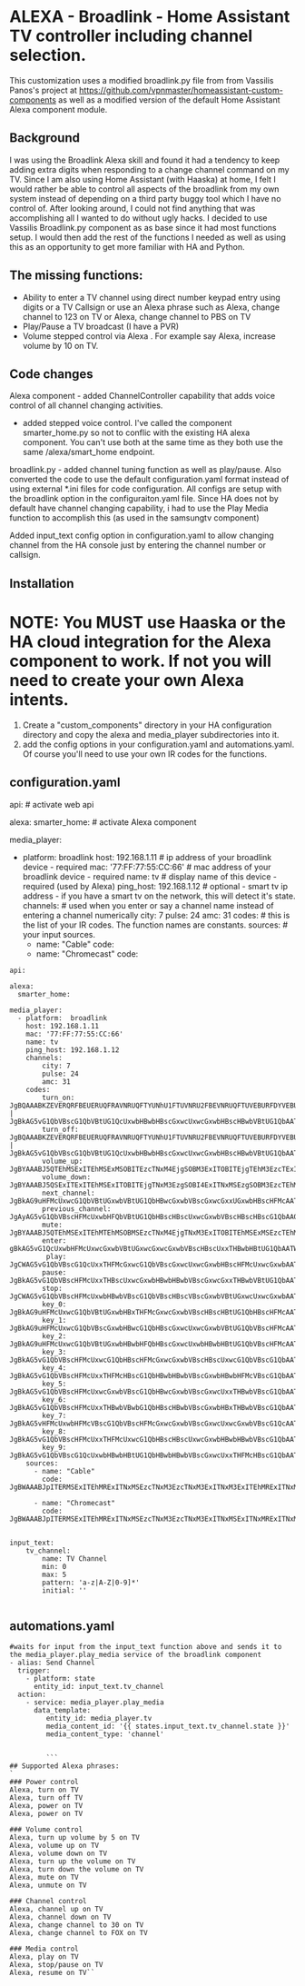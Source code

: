 # ALEXA - Broadlink - Home Assistant TV controller including channel selection.

This customization uses a modified broadlink.py file from from Vassilis Panos's project at 
https://github.com/vpnmaster/homeassistant-custom-components as well as a modified version of the 
default Home Assistant Alexa component module.

## Background
I was using the Broadlink Alexa skill and found it had a tendency to keep
 adding extra digits when responding to a change channel command on my TV.  Since I am also using Home Assistant  (with Haaska) at home, I felt I would 
 rather be able to control all aspects of the broadlink from my own system instead of depending on a third party buggy tool which I have no control of.
After looking around, I could not find anything that was accomplishing all I wanted to do without ugly hacks.   I decided to use 
Vassilis Broadlink.py component as as base since it had most functions setup.  I would then add the rest of the functions I needed as well as using this as an opportunity to get 
more familiar with HA and Python.  

## The missing functions:

-  Ability to enter a TV  channel using direct number keypad entry using digits or a TV Callsign or use 
an Alexa phrase such as Alexa, change channel to 123 on TV or Alexa, change channel to PBS on TV
- Play/Pause a TV broadcast (I have a PVR)
- Volume stepped control via Alexa . For example say Alexa, increase volume by 10 on TV.

## Code changes
Alexa component - added ChannelController capability that adds voice control of all channel changing activities.
- added stepped voice control.  I've called the component smarter_home.py so not to conflic with the existing 
HA alexa component.  You can't use both at the same time as they both use the same /alexa/smart_home endpoint.


broadlink.py - added channel tuning function as well as play/pause.  Also converted the code to use the default 
configuration.yaml format instead of using external *.ini files for code configuration.  All configs are setup with the broadlink 
option in the configuraiton.yaml file.  Since HA does not by default have channel changing capability, i had to use the
Play Media function to accomplish this (as used in the samsungtv component) 

Added input_text config option in configuration.yaml to allow changing channel from the HA console just by entering the channel number or callsign.

## Installation
# NOTE: You MUST use Haaska or the HA cloud integration for the Alexa component to work. If not you will need to create your own Alexa intents.

1. Create a "custom_components" directory in your HA configuration directory and copy the alexa and media_player subdirectories into it.
2. add the config options in your configuration.yaml and automations.yaml.  Of course you'll need to use your own IR codes for the functions.

## configuration.yaml

api:  # activate web api

alexa:
  smarter_home:  # activate Alexa component

media_player:
   - platform:  broadlink
    host: 192.168.1.11  # ip address of your broadlink device - required
    mac: '77:FF:77:55:CC:66' # mac address of your broadlink device  - required
    name: tv   # display name of this device - required (used by Alexa)
    ping_host: 192.168.1.12  # optional - smart tv ip address -  if you have a smart tv on the network, this will detect it's state. 
    channels:   # used when you enter or say a channel name instead of entering a channel numerically
        city: 7
        pulse: 24
        amc: 31
    codes:  # this is the list of your IR codes.  The function names are constants. 
	sources:  # your input sources. 
      - name: "Cable" 
        code: 
      - name: "Chromecast"
        code: 
```
api:

alexa:
  smarter_home:

media_player:
  - platform:  broadlink
    host: 192.168.1.11
    mac: '77:FF:77:55:CC:66'
    name: tv 
    ping_host: 192.168.1.12
    channels:
        city: 7
        pulse: 24
        amc: 31
    codes:
        turn_on: JgBQAAABKZEVERQRFBEUERUQFRAVNRUQFTYUNhU1FTUVNRU2FBEVNRUQFTUVEBURFDYVEBUQFRAVNRUQFTYUNhUQFTUVNRU2FAAFFQABKEkTAA0FAAAAAAAAAAA= | JgBkAG5vG1QbVBscG1QbVBtUG1QcUxwbHBwbHBscGxwcUxwcGxwbHBscHBwbVBtUG1QbAATXbm8bVBtUGxwbVBtUG1QbVBtUGxwcGxwcGxwbHBxTHBscHBscGxwcGxxTHFMcUxwADQUAAAAA
        turn_off: JgBQAAABKZEVERQRFBEUERUQFRAVNRUQFTYUNhU1FTUVNRU2FBEVNRUQFTUVEBURFDYVEBUQFRAVNRUQFTYUNhUQFTUVNRU2FAAFFQABKEkTAA0FAAAAAAAAAAA= | JgBkAG5vG1QbVBscG1QbVBtUG1QcUxwbHBwbHBscGxwcUxwcGxwbHBscHBwbVBtUG1QbAATXbm8bVBtUGxwbVBtUG1QbVBtUGxwcGxwcGxwbHBxTHBscHBscGxwcGxxTHFMcUxwADQUAAAAA
        volume_up: JgBYAAABJ5QTEhMSExITEhMSExMSOBITEzcTNxM4EjgSOBM3ExITOBITEjgTEhM3EzcTExITEhMSOBMSEzcTEhMTEjgSOBM3EwAFFQABJ0oSAAxWAAEmShMADQU=
        volume_down: JgBYAAABJ5QSExITExITEhMSExITOBITEjgTNxM3EzgSOBI4ExITNxMSEzgSOBM3EzcTEhMTEhMSOBITExITEhMSEzcTOBI4EwAFFgABJ0oTAAxWAAEnShIADQU=
        next_channel: JgBkAG9uHFMcUxwcG1QbVBtUGxwbVBtUG1QbHBwcGxwbVBscGxwcGxxUGxwbHBscHFMcAATWbm8cUxxTHBscVBtUG1QbHBtUG1QbVBscHBscHBtUGxwbHBwbHFMcHBscGxwcUxwADQUAAAAA
        previous_channel: JgAyAG5vG1QbVBscHFMcUxwbHFQbVBtUG1QbHBscHBscUxwcGxwbVBscHBscHBscG1QbAA0FAAAAAAAA
        mute: JgBYAAABJ5QTEhMSExITEhMTEhMSOBMSEzcTNxM4EjgTNxM3ExITOBITEhMSExMSEzcTEhMSExMSOBI4EzcTNxMTEjgSOBM3EwAFFwABJ0kTAAxUAAEnShMADQU=
        enter: gBkAG5vG1QcUxwbHFMcUxwcGxwbVBtUGxwcGxwcGxwbVBscHBscUxxTHBwbHBtUG1QbAATWbm4cVBtUGxwbVBtUGxwcGxxTHFMcHBscGxwcGxxTHBwbHBtUG1QbHBwbHFMcVBsADQUAAAAA
         play: JgCWAG5vG1QbVBscG1QcUxxTHFMcGxwcG1QbVBscGxwcUxwcGxwbHBscHFMcUxwcGxwbAATVb24cUxxTHRsbVBtUHFMbVBscGxwcUxxTHBwbHBtUGxwbHBwcGxwbVBtUGxwbHBwABNVubxtUHFMcGxxTHFMcUxxUGxwbHBtUG1QbHBwcG1QbHBscGxwcGxxUG1QbHBscGwANBQAA
        pause: JgBkAG5vG1QbVBscHFMcUxxTHBscUxwcGxwbHBwbHBwbVBscGxwcGxxTHBwbVBtUG1QbAATXbm8bVBtUGxwbVBtUG1QcGxxTHBwbHBscGxwcHBtUGxwbHBscHFMcHBtUG1QbVBsADQUAAAAA
        stop: JgCWAG5vG1QbVBscHFMcUxwbHBwbVBscG1QbVBscHBscVBscGxwbVBtUGxwcUxwcGxwbAATVb24cUxxTHBwbVBtUGxwbHBxTHBscUxxUGxwbHBtUGxwcGxxTHFQbHBtUGxwbHBwABNZubxtUHVIbHBtUG1QbHBwbHFMcHBtUG1QbHBscHFMcGxwcG1QbVBscG1QcGxwcGwANBQAA
        key_0: JgBkAG9uHFMcUxwcG1QbVBtUGxwbHBxTHFMcGxwcGxwbVBscHBscHBtUG1QbHBscHFMcAATXbm8bVBtUGxwbVBtUG1QbHBwbHFQbVBscGxwbHBxTHBwbHBscG1QbVBscHBwbVBsADQUAAAAA
        key_1: JgBkAG9uHFMcUxwcG1QbVBscGxwbHBwcG1QbHBscGxwcUxwcGxwbVBtUG1QbVBscHFMcAATWbm8cUxxTHBscUxxTHBwbHBscHBscUxwcGxwbHBxTHBscHBtUG1QbVBtUGxwbVBwADQUAAAAA
        key_2: JgBkAG9uHFMcUxwcG1QbVBtUGxwbHBwbHFQbHBscGxwcUxwbHBwbHBtUG1QbVBscHFMcAATWbm8cUxxTHBscVBtUG1QbHBscGxwcUxwcGxwbHBtUGxwcHBscG1QbVBtUGxwcUxwADQUAAAAA
        key_3: JgBkAG5vG1QbVBscHFMcUxwcG1QbHBscHFMcGxwcGxwbVBscHBscUxwcG1QbVBscG1QbAATWbm4cVBtUGxwbVBtUGxwcUxwbHBwbVBscGxwcGxxTHBwbHBtUGxwcUxxTHBscUxwADQUAAAAA
        key_4: JgBkAG5vG1QbVBscHFMcUxxTHFMcHBscG1QbHBwbHBwbVBscGxwbHBwbHFMcVBscG1QbAATXbm8bVBtUGxwbVBtUHFMcUxwbHBwbVBscGxwcGxxTHBwbHBscHBscUxxTHBwbVBsADQUAAAAA
        key_5: JgBkAG5vG1QbVBscHFMcUxwcGxwbVBscG1QbHBwcGxwbVBscGxwcUxxTHBwbVBscG1QbAATVb24cUxxTHBwbVBtUGxwbHBxTHBwbVBscGxwbHBxTHBwbHBtUG1QbHBxTHBscUxwADQUAAAAA
        key_6: JgBkAG5vG1QbVBscHFMcUxxTHBwbVBwbG1QbHBscHBwbVBscGxwbHBxTHBwbVBscG1QbAATVb24cUxxTHBwbVBtUG1QbHBtUGxwcUxwbHBwbHBxTGxwcGxwcG1QbHBtUGxwcUxwADQUAAAAA
        key_7: JgBkAG5vHFMcUxwbHFMcVBscG1QbVBscHFMcGxwcGxwbVBscGxwcUxwcGxwbVBscG1QcAATUbm8bVBtUGxwcUxxTHBwbVBtUGxwbVBscHBscHBtUGxwbHBxTHBscHBtUGxwbVBsADQUAAAAA
        key_8: JgBkAG5vG1QbVBscHFMcUxxTHFMcUxwcG1QbHBscHBscUxwcGxwbHBwbHBwbVBscG1QbAATVbm8bVBtUGxwcUxxTHFMcUxxTHBwbVBscGxwbHBxTHBwbHBscGxwcGxxTHBwbVBsADQUAAAAA
        key_9: JgBkAG5vG1QbVBscG1QcUxwbHBwbHBtUG1QbHBwbHBwbVBscGxwcUxxTHFMcHBscG1QbAATXb24cUxxTHBwbVBtUGxwbHBwbHFMcUxwcGxwbHBxTHBscHBtUG1QbVBscGxwcUxwADQUAAAAA
    sources:
      - name: "Cable" 
        code: JgBWAAABJpITERMSExITEhMRExITNxMSEzcTNxM3EzcTNxM3ExITNxM3ExITEhMRExITNxMSExETEhM3EzcTNxM3ExITNxM3EwAFNgABJkkTAAxiAAEmSROSDQU=

      - name: "Chromecast"
        code: JgBWAAABJpITERMSExITEhMRExITNxMSEzcTNxM3EzcTNxM3ExITNxMSExITNxMRExITNxMSExETNxM3ExITNxM3ExITNxM3EwAFNgABJkkTAAxiAAEmSROSDQU=


input_text:
    tv_channel:
        name: TV Channel
        min: 0 
        max: 5 
        pattern: 'a-z|A-Z|0-9]*'
        initial: '' 
 
```

## automations.yaml
```
#waits for input from the input_text function above and sends it to the media_player.play_media service of the broadlink component
- alias: Send Channel
  trigger:
    - platform: state
      entity_id: input_text.tv_channel
  action:
    - service: media_player.play_media
      data_template: 
         entity_id: media_player.tv
         media_content_id: '{{ states.input_text.tv_channel.state }}'
         media_content_type: 'channel'


		 ```
## Supported Alexa phrases:
`
### Power control
Alexa, turn on TV
Alexa, turn off TV
Alexa, power on TV
Alexa, power on TV

### Volume control
Alexa, turn up volume by 5 on TV
Alexa, volume up on TV
Alexa, volume down on TV
Alexa, turn up the volume on TV
Alexa, turn down the volume on TV
Alexa, mute on TV
Alexa, unmute on TV

### Channel control
Alexa, channel up on TV
Alexa, channel down on TV
Alexa, change channel to 30 on TV
Alexa, change channel to FOX on TV 

### Media control
Alexa, play on TV
Alexa, stop/pause on TV
Alexa, resume on TV``

```





